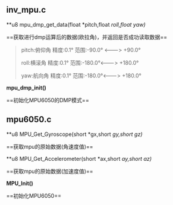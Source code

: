 ## **inv_mpu.c**



**u8 mpu_dmp_get_data(float *pitch,float *roll,float *yaw)**

==获取进行dmp运算后的数据(欧拉角)，并返回是否成功读取数据==

> pitch:俯仰角 精度:0.1°   范围:-90.0° <---> +90.0°
>
> roll:横滚角  精度:0.1°   范围:-180.0°<---> +180.0°
>
> yaw:航向角   精度:0.1°   范围:-180.0°<---> +180.0°



**mpu_dmp_init()**								 

==初始化MPU6050的DMP模式==





## **mpu6050.c**



**u8 MPU_Get_Gyroscope(short *gx,short *gy,short *gz)**

==获取mpu的原始数据(角速度值)==

**u8 MPU_Get_Accelerometer(short *ax,short *ay,short *az)**

==获取mpu的原始数据(加速度值)==



**MPU_Init()**					    			 

==初始化MPU6050==		